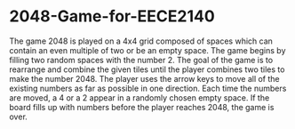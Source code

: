 # 2048-Game-for-EECE2140

The game 2048 is played on a 4x4 grid 
composed of spaces which can contain an even
multiple of two or be an empty space. 
The game begins by filling two random spaces 
with the number 2. The goal of the game 
is to rearrange and combine the given tiles
until the player combines two tiles to 
make the number 2048. The player uses the arrow
keys to move all of the existing numbers 
as far as possible in one direction. Each time
the numbers are moved, a 4 or a 2 appear 
in a randomly chosen empty space. If the board 
fills up with numbers before the player 
reaches 2048, the game is over.
